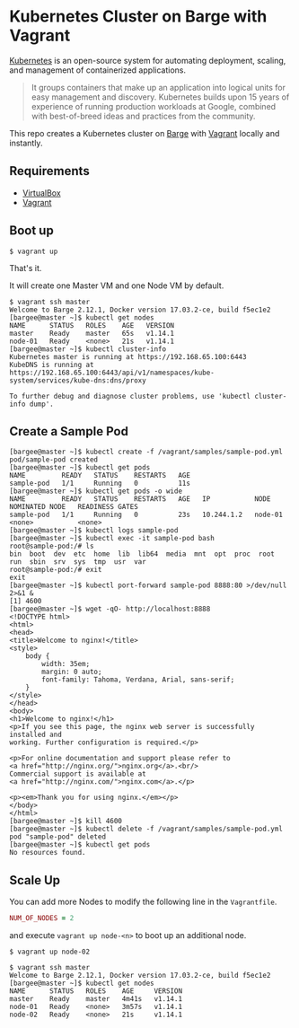 # Kubernetes Cluster on Barge with Vagrant

[Kubernetes](https://kubernetes.io/) is an open-source system for automating deployment, scaling, and management of containerized applications.

> It groups containers that make up an application into logical units for easy management and discovery. Kubernetes builds upon 15 years of experience of running production workloads at Google, combined with best-of-breed ideas and practices from the community.

This repo creates a Kubernetes cluster on [Barge](https://github.com/bargees/barge-os) with [Vagrant](https://www.vagrantup.com/) locally and instantly.

## Requirements

- [VirtualBox](https://www.virtualbox.org/)
- [Vagrant](https://www.vagrantup.com/)

## Boot up

```
$ vagrant up
```

That's it.

It will create one Master VM and one Node VM by default.

```
$ vagrant ssh master
Welcome to Barge 2.12.1, Docker version 17.03.2-ce, build f5ec1e2
[bargee@master ~]$ kubectl get nodes
NAME      STATUS   ROLES    AGE   VERSION
master    Ready    master   65s   v1.14.1
node-01   Ready    <none>   21s   v1.14.1
[bargee@master ~]$ kubectl cluster-info
Kubernetes master is running at https://192.168.65.100:6443
KubeDNS is running at https://192.168.65.100:6443/api/v1/namespaces/kube-system/services/kube-dns:dns/proxy

To further debug and diagnose cluster problems, use 'kubectl cluster-info dump'.
```

## Create a Sample Pod

```
[bargee@master ~]$ kubectl create -f /vagrant/samples/sample-pod.yml
pod/sample-pod created
[bargee@master ~]$ kubectl get pods
NAME         READY   STATUS    RESTARTS   AGE
sample-pod   1/1     Running   0          11s
[bargee@master ~]$ kubectl get pods -o wide
NAME         READY   STATUS    RESTARTS   AGE   IP           NODE      NOMINATED NODE   READINESS GATES
sample-pod   1/1     Running   0          23s   10.244.1.2   node-01   <none>           <none>
[bargee@master ~]$ kubectl logs sample-pod
[bargee@master ~]$ kubectl exec -it sample-pod bash
root@sample-pod:/# ls
bin  boot  dev	etc  home  lib	lib64  media  mnt  opt	proc  root  run  sbin  srv  sys  tmp  usr  var
root@sample-pod:/# exit
exit
[bargee@master ~]$ kubectl port-forward sample-pod 8888:80 >/dev/null 2>&1 &
[1] 4600
[bargee@master ~]$ wget -qO- http://localhost:8888
<!DOCTYPE html>
<html>
<head>
<title>Welcome to nginx!</title>
<style>
    body {
        width: 35em;
        margin: 0 auto;
        font-family: Tahoma, Verdana, Arial, sans-serif;
    }
</style>
</head>
<body>
<h1>Welcome to nginx!</h1>
<p>If you see this page, the nginx web server is successfully installed and
working. Further configuration is required.</p>

<p>For online documentation and support please refer to
<a href="http://nginx.org/">nginx.org</a>.<br/>
Commercial support is available at
<a href="http://nginx.com/">nginx.com</a>.</p>

<p><em>Thank you for using nginx.</em></p>
</body>
</html>
[bargee@master ~]$ kill 4600
[bargee@master ~]$ kubectl delete -f /vagrant/samples/sample-pod.yml
pod "sample-pod" deleted
[bargee@master ~]$ kubectl get pods
No resources found.
```

## Scale Up

You can add more Nodes to modify the following line in the `Vagrantfile`.

```ruby
NUM_OF_NODES = 2
```

and execute `vagrant up node-<n>` to boot up an additional node.

```
$ vagrant up node-02
```

```
$ vagrant ssh master
Welcome to Barge 2.12.1, Docker version 17.03.2-ce, build f5ec1e2
[bargee@master ~]$ kubectl get nodes
NAME      STATUS   ROLES    AGE     VERSION
master    Ready    master   4m41s   v1.14.1
node-01   Ready    <none>   3m57s   v1.14.1
node-02   Ready    <none>   21s     v1.14.1
```
